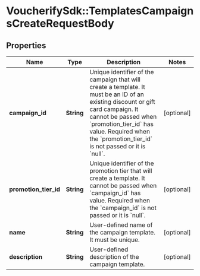# VoucherifySdk::TemplatesCampaignsCreateRequestBody

## Properties

| Name | Type | Description | Notes |
| ---- | ---- | ----------- | ----- |
| **campaign_id** | **String** | Unique identifier of the campaign that will create a template. It must be an ID of an existing discount or gift card campaign. It cannot be passed when &#x60;promotion_tier_id&#x60; has value. Required when the &#x60;promotion_tier_id&#x60; is not passed or it is &#x60;null&#x60;. | [optional] |
| **promotion_tier_id** | **String** | Unique identifier of the promotion tier that will create a template. It cannot be passed when &#x60;campaign_id&#x60; has value. Required when the &#x60;campaign_id&#x60; is not passed or it is &#x60;null&#x60;. | [optional] |
| **name** | **String** | User-defined name of the campaign template. It must be unique. | [optional] |
| **description** | **String** | User-defined description of the campaign template. | [optional] |

